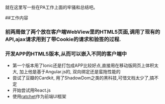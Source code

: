 就在这里写一些在PA工作上面的牢骚和总结吧。

##工作内容
### 前两周做了两个放在客户端WebView里的HTML5页面,调用了现有的API,ajax请求用到了带Cookie的请求和验签的过程.

### 开发APP的HTML5版本,从而可以嵌入不同的客户端中
* 第一个版本用了Ionic还是打包成APP比较好点,直接用在移动版网页上体积太大, 加上他是基于Angular.js的, 双向绑定还是蛮拖性能的
* 尝试了豆瓣的Cardkit, 用了ShadowDom之类的黑科技,可惜文档太少了,搞不定
* 开始尝试用React.js
* 使用[ratchet](http://goratchet.com/)作为前端UI框架


